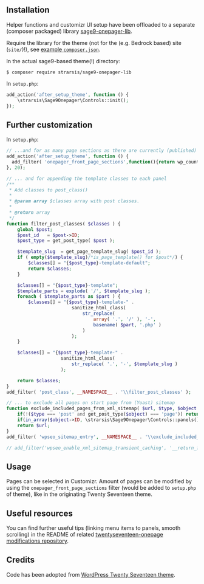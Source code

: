 ## Installation
Helper functions and customizr UI setup have been offloaded to a separate (composer packaged) library 
[sage9-onepager-lib](https://github.com/strarsis/sage9-onepager-lib).

Require the library for the theme (not for the (e.g. Bedrock based) site (`site/`)!),
see [example `composer.json`](https://github.com/strarsis/sage9-onepager-themefiles/blob/master/composer.json#L12).

In the actual sage9-based theme(!) directory:
````
$ composer require strarsis/sage9-onepager-lib
````

In `setup.php`:
```php
add_action('after_setup_theme', function () {
    \strarsis\Sage9Onepager\Controls::init();
});
````

## Further customization
In `setup.php`:
```php
// ...and for as many page sections as there are currently (published) pages minus one (one is usually the front page above all the others):
add_action('after_setup_theme', function () {
  add_filter( 'onepager_front_page_sections',function(){return wp_count_posts('page')->publish-1;});
}, 20);

// ... and for appending the template classes to each panel
/**
 * Add classes to post_class()
 *
 * @param array $classes array with post classes.
 *
 * @return array
 */
function filter_post_classes( $classes ) {
    global $post;
    $post_id   = $post->ID;
    $post_type = get_post_type( $post );

    $template_slug  = get_page_template_slug( $post_id );
    if ( empty($template_slug)/*is_page_template() for $post*/) {
        $classes[] = "{$post_type}-template-default";
        return $classes;
    }

    $classes[] = "{$post_type}-template";
    $template_parts = explode( '/', $template_slug );
    foreach ( $template_parts as $part ) {
        $classes[] = "{$post_type}-template-" .
                        sanitize_html_class(
                            str_replace(
                                array( '.', '/' ), '-',
                                basename( $part, '.php' )
                            )
                        );
    }

    $classes[] = "{$post_type}-template-" .
                    sanitize_html_class(
                        str_replace( '.', '-', $template_slug )
                    );

    return $classes;
}
add_filter( 'post_class', __NAMESPACE__ . '\\filter_post_classes' );

// ... to exclude all pages on start page from (Yoast) sitemap
function exclude_included_pages_from_xml_sitemap( $url, $type, $object ) {
    if(!($type === 'post' and get_post_type($object) === 'page')) return $url;
    if(in_array($object->ID, \strarsis\Sage9Onepager\Controls::panels())) return false; // exclude
    return $url;
}
add_filter( 'wpseo_sitemap_entry', __NAMESPACE__ . '\\exclude_included_pages_from_xml_sitemap', 1, 3 );

// add_filter('wpseo_enable_xml_sitemap_transient_caching', '__return_false'); // to disable Yoast Sitemap caching for debugging
````

## Usage
Pages can be selected in Customizr.
Amount of pages can be modified by using the `onepager_front_page_sections` filter (would be added to `setup.php` of theme), like in the originating Twenty Seventeen theme.

## Useful resources
You can find further useful tips (linking menu items to panels, smooth scrolling) in the README of related [twentyseventeen-onepage modifications repository](https://github.com/strarsis/twentyseventeen-onepage).

## Credits
Code has been adopted from [WordPress Twenty Seventeen theme](https://github.com/WordPress/WordPress/tree/master/wp-content/themes/twentyseventeen).
